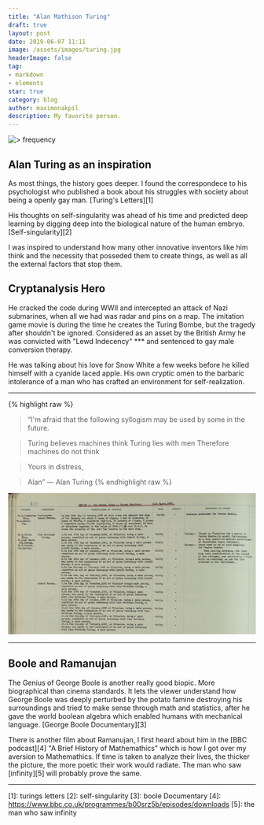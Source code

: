 ```yaml
---
title: "Alan Mathison Turing"
draft: true
layout: post
date: 2019-06-07 11:11
image: /assets/images/turing.jpg
headerImage: false
tag:
- markdown
- elements
star: true
category: blog
author: maximonakpil
description: My favorite person.
---
```

![> frequency](at-machines.png)
## Alan Turing as an inspiration

As most things, the history goes deeper. I found the correspondece to his psychologist who published a book about his struggles with society about being a openly gay man.
[Turing's Letters][1]

His thoughts on self-singularity was ahead of his time and predicted deep learning by digging deep into the biological nature of the human embryo.
[Self-singularity][2]

I was inspired to understand how many other innovative inventors like him think and the necessity that posseded them to create things, as well as all the external factors that stop them.

## Cryptanalysis Hero
He cracked the code during WWII and intercepted an attack of Nazi submarines, when all we had was radar and pins on a map. The imitation game movie is during the time he creates the Turing Bombe, but the tragedy after shouldn't be ignored. Considered as an asset by the British Army he was convicted with "Lewd Indecency" *** and sentenced to gay male conversion therapy.

He was talking about his love for Snow White a few weeks before he killed himself with a cyanide laced apple. His own cryptic omen to the barbaric intolerance of a man who has crafted an environment for self-realization.

---

{% highlight raw %}
> “I'm afraid that the following syllogism may be used by some in the future.

> Turing believes machines think
Turing lies with men
Therefore machines do not think

> Yours in distress,

> Alan”
>       ― Alan Turing
{% endhighlight raw %}

![> frequency](/assets/images/at-sentence.png)

---

## Boole and Ramanujan

The Genius of George Boole is another really good biopic. More biographical than cinema standards. It lets the viewer understand how George Boole was deeply perturbed by the potato famine destroying his surroundings and tried to make sense through math and statistics, after he gave the world boolean algebra which enabled humans with mechanical language.
[George Boole Documentary][3]

There is another film about Ramanujan, I first heard about him in the [BBC podcast][4] "A Brief History of Mathemathics"
which is how I got over my aversion to Mathemathics. If time is taken to analyze their lives, the thicker the picture, the more poetic their work would radiate. The man who saw [infinity][5] will probably prove the same.


---

[1]: turings letters
[2]: self-singularity
[3]: boole Documentary
[4]: https://www.bbc.co.uk/programmes/b00srz5b/episodes/downloads
[5]: the man who saw infinity
